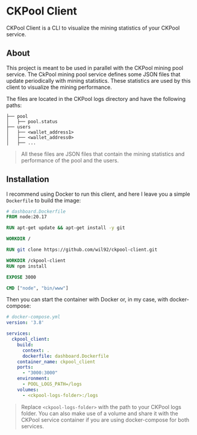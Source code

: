 # CKPool Client

CKPool Client is a CLI to visualize the mining statistics of your CKPool service.

## About

This project is meant to be used in parallel with the CKPool mining pool service. The CkPool mining pool service defines
some JSON files that update periodically with mining statistics. These statistics are used by this client to visualize
the mining performance.

The files are located in the CKPool logs directory and have the following paths:

```
├── pool
│   ├── pool.status
├── users
│   ├── <wallet_address1>
│   ├── <wallet_address0>
│   ├── ...
```

> All these files are JSON files that contain the mining statistics and performance of the pool and the users.

## Installation

I recommend using Docker to run this client, and here I leave you a simple `Dockerfile` to build the image:

```Dockerfile
# dashboard.Dockerfile
FROM node:20.17

RUN apt-get update && apt-get install -y git

WORKDIR /

RUN git clone https://github.com/wil92/ckpool-client.git

WORKDIR /ckpool-client
RUN npm install

EXPOSE 3000

CMD ["node", "bin/www"]
```

Then you can start the container with Docker or, in my case, with docker-compose:

```yaml
# docker-compose.yml
version: '3.8'

services:
  ckpool_client:
    build:
      context: .
      dockerfile: dashboard.Dockerfile
    container_name: ckpool_client
    ports:
      - "3000:3000"
    environment:
      - POOL_LOGS_PATH=/logs
    volumes:
      - <ckpool-logs-folder>:/logs
```

> Replace `<ckpool-logs-folder>` with the path to your CKPool logs folder.
> You can also make use of a volume and share it with the CKPool service container if you are using docker-compose for both services.
